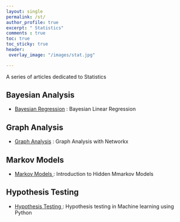 ```yaml
---
layout: single
permalink: /st/
author_profile: true
excerpt: " Statistics"
comments : true
toc: true
toc_sticky: true
header: 
 overlay_image: "/images/stat.jpg"

---
```


A series of articles dedicated to Statistics

## Bayesian Analysis

* [Bayesian Regression](https://mohameddhaoui.github.io/statistics/bayesianregression/) :  Bayesian Linear Regression



## Graph Analysis

* [Graph Analysis](https://mohameddhaoui.github.io/statistics/graph/) : Graph Analysis with Networkx


## Markov Models

* [Markov Models ](https://mohameddhaoui.github.io/statistics/hmm/) : Introduction to Hidden Mmarkov Models


## Hypothesis Testing

* [Hypothesis Testing ](https://mohameddhaoui.github.io/statistics/hypothesis_testing/) : Hypothesis testing in Machine learning using Python
